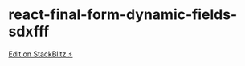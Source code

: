 # react-final-form-dynamic-fields-sdxfff

[Edit on StackBlitz ⚡️](https://stackblitz.com/edit/react-final-form-dynamic-fields-sdxfff)